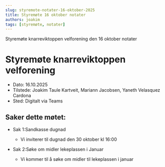 ```yaml
---
slug: styremote-notater-16-oktober-2025
title: Styremøte 16 oktober notater
authors: joakim
tags: [styremøte, notater]
---
```


Styremøte knarreviktoppen velforening den 16 oktober notater 

<!--truncate-->
# Styremøte knarreviktoppen velforening
 -  Dato: 16.10.2025
 -  Tilstede: Joakim Taule Kartveit, Mariann Jacobsen, Yaneth Velasquez Cardona
 -  Sted: Digitalt via Teams

## Saker dette møtet:

* Sak 1:Sandkasse dugnad
  * Vi inviterer til dugnad den 30 oktober kl 16:00

* Sak 2:Søke om midler lekeplassen i Januar
  * Vi kommer til å søke om midler til lekeplassen i januar
